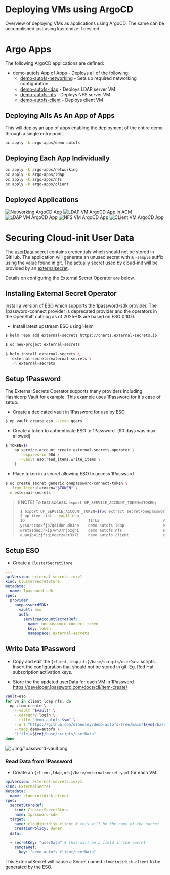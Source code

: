 # Deploying VMs using ArgoCD

Overview of deploying VMs as applications using ArgoCD. The same can be accomplished just using kustomize if desired.

# Argo Apps

The following ArgoCD applications are defined:

* [demo-autofs App of Apps](demo-autofs/kustomization.yaml) - Deploys all of the following:
  * [demo-autofs-networking](networking/application.yaml) - Sets up required networking configuration
  * [demo-autofs-ldap](ldap/application.yaml) - Deploys LDAP server VM
  * [demo-autofs-nfs](nfs/application.yaml) - Deploys NFS server VM
  * [demo-autofs-client](client/application.yaml) - Deploys client VM

## Deploying Alls As An App of Apps

This will deploy an app of apps enabling the deployment of the entire demo through a single entry point.

```bash
oc apply -k argo-apps/demo-autofs
```

## Deploying Each App Individually
```bash
oc apply -k argo-apps/networking
oc apply -k argo-apps/ldap
oc apply -k argo-apps/nfs
oc apply -k argo-apps/client
```

## Deployed Applications

![Networking ArgoCD App](../img/argo-app-demo-autofs-network.png)
![LDAP VM ArgoCD App in ACM](../img/acm-app-demo-autofs-ldap.png)
![LDAP VM ArgoCD App](../img/argo-app-demo-autofs-ldap.png)
![NFS VM ArgoCD App](../img/argo-app-demo-autofs-nfs.png)
![CLient VM ArgoCD App](../img/argo-app-demo-autofs-client.png)

# Securing Cloud-init User Data

The [userData](../client/base/scripts/userData) secret contains credentials which should not be stored in GitHub. The application will generate an unused secret with a `-sample` suffix using the value found in git. The actually secret used by cloud-init will be provided by an [externalsecret](../client/base/externalsecret.yaml).

Details on configuring the External Secret Operator are below.

## Installing External Secret Operator

Install a version of ESO which supports the 1password-sdk provider. The 1password-connect provider is deprecated provider and the operators in the OpenShift catalog as of 2025-08 are based on ESO 0.10.0.

* Install latest upstream ESO using Helm

```bash
$ helm repo add external-secrets https://charts.external-secrets.io

$ oc new-project external-secrets

$ helm install external-secrets \
   external-secrets/external-secrets \
   -n external-secrets
```

## Setup 1Password

The External Secrets Operator supports many providers including Hashicorp Vault for example. This example uses 1Password for it's ease of setup.

* Create a dedicated vault in 1Password for use by ESO

```bash
$ op vault create eso --icon gears
```

* Create a token to authenticate ESO to 1Password. (90 days was max allowed)

```bash
$ TOKEN=$(
    op service-account create external-secrets-operator \
      --expires-in 90d \
      --vault eso:read_items,write_items \
    )
```

* Place token in a secret allowing ESO to access 1Password

 ```bash
$ oc create secret generic onepassword-connect-token \
  --from-literal=token="$TOKEN" \
  -n external-secrets
```

> ![NOTE]
> To test access: `export OP_SERVICE_ACCOUNT_TOKEN=$TOKEN; `
> ```bash
>  $ export OP_SERVICE_ACCOUNT_TOKEN=$(oc extract secret/onepassword-connect-token -n external-secrets --keys=token --to=-)
>  $ op item list --vault eso
>  ID                            TITLE                            VAULT            EDITED
>  yzsurcc4oxfjp7qdidonudn3ne    demo autofs ldap                 eso              22 hours ago
>  wretasduq3rkip7wn37njozghi    demo autofs nfs                  eso              22 hours ago
>  euaujb4izjftqineetzaer3x7i    demo autofs client               eso              5 days ago
>  ```

## Setup ESO

* Create a `ClusterSecretStore`

```yaml
---
apiVersion: external-secrets.io/v1
kind: ClusterSecretStore
metadata:
  name: 1password-sdk
spec:
  provider:
    onepasswordSDK:
      vault: eso
      auth:
        serviceAccountSecretRef:
          name: onepassword-connect-token
          key: token
          namespace: external-secrets
```

## Write Data 1Password

* Copy and edit the `{client,ldap,nfs}/base/scripts/userData` scripts. Insert the configuration that should not be stored in git. Eg. Red Hat subscription activation keys.

* Store the the updated userData for each VM in 1Password <https://developer.1password.com/docs/cli/item-create/>

```bash
vault=eso
for vm in client ldap nfs; do
  op item create \
    --vault "$vault" \
    --category login \
    --title "demo autofs $vm" \
    --url "https://github.com/dlbewley/demo-autofs/tree/main/${vm}/base/scripts" \
    --tags demo=autofs \
    "[file]=${vm}/base/scripts/userData"
done
```

![../img/1password-vault.png](../img/1password-vault.png)

### Read Data from 1Password

* Create an `{client,ldap,nfs}/base/externalsecret.yaml` for each VM.

```yaml
apiVersion: external-secrets.io/v1
kind: ExternalSecret
metadata:
  name: cloudinitdisk-client
spec:
  secretStoreRef:
    kind: ClusterSecretStore
    name: 1password-sdk
  target:
    name: cloudinitdisk-client # this will be the name of the secret
    creationPolicy: Owner
  data:

  - secretKey: "userData" # this will be a field in the secret
    remoteRef:
      key: "demo autofs client/userData"
```

This ExternalSecret will cause a Secret named `cloudinitdisk-client` to be generated by the ESO.
